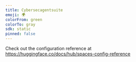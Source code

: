 ```yaml
---
title: Cybersecagentsuite
emoji: 🌍
colorFrom: green
colorTo: gray
sdk: static
pinned: false
---
```


Check out the configuration reference at https://huggingface.co/docs/hub/spaces-config-reference
